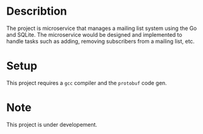 # Describtion
The project is microservice that manages a mailing list system using the Go and SQLite. The microservice would be designed and implemented to handle tasks such as adding, removing subscribers from a mailing list, etc. 

# Setup
This project requires a `gcc` compiler and the `protobuf` code gen.

# Note 
This project is under developement.